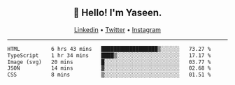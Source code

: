 <h2 align="center">👋 Hello! I'm Yaseen.</h2>
<p align="center">
  <a href="https://www.linkedin.com/in/yaseenkc/">Linkedin</a> •
  <a href="https://twitter.com/yaseeenkc">Twitter</a> •
  <a href="https://instagram.com/kc.yaseen">Instagram</a>
</p>


<!--- 🔭 I’m currently working at []() as an  -->
<!--- - 💬 Ask me about **Javascript, React and Git** -->
<!--- - 📫 How to reach me: [@kc.yaseen](https://instagram.com/kc.yaseen) on Instagram -->
<!--- - ⚡ Fun fact: Big Fan of the :zap: emoji -->

-------

<!--START_SECTION:waka-->

```txt
HTML          6 hrs 43 mins   ██████████████████▒░░░░░░   73.27 %
TypeScript    1 hr 34 mins    ████▒░░░░░░░░░░░░░░░░░░░░   17.17 %
Image (svg)   20 mins         █░░░░░░░░░░░░░░░░░░░░░░░░   03.77 %
JSON          14 mins         ▓░░░░░░░░░░░░░░░░░░░░░░░░   02.68 %
CSS           8 mins          ▒░░░░░░░░░░░░░░░░░░░░░░░░   01.51 %
```

<!--END_SECTION:waka-->
